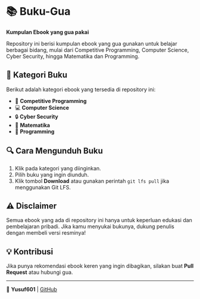 # 📚 Buku-Gua  
**Kumpulan Ebook yang gua pakai**  

Repository ini berisi kumpulan ebook yang gua gunakan untuk belajar berbagai bidang, mulai dari Competitive Programming, Computer Science, Cyber Security, hingga Matematika dan Programming.  

## 📂 Kategori Buku  
Berikut adalah kategori ebook yang tersedia di repository ini:  
- 📘 **Competitive Programming**  
- 💻 **Computer Science**  
- 🔒 **Cyber Security**  
- 🧮 **Matematika**  
- 💾 **Programming**  

## 🔍 Cara Mengunduh Buku  
1. Klik pada kategori yang diinginkan.  
2. Pilih buku yang ingin diunduh.  
3. Klik tombol **Download** atau gunakan perintah `git lfs pull` jika menggunakan Git LFS.  

## ⚠️ Disclaimer  
Semua ebook yang ada di repository ini hanya untuk keperluan edukasi dan pembelajaran pribadi. Jika kamu menyukai bukunya, dukung penulis dengan membeli versi resminya!  

## 💡 Kontribusi  
Jika punya rekomendasi ebook keren yang ingin dibagikan, silakan buat **Pull Request** atau hubungi gua.  

---

📌 **Yusuf601** | [GitHub](https://github.com/yusuf601)  
